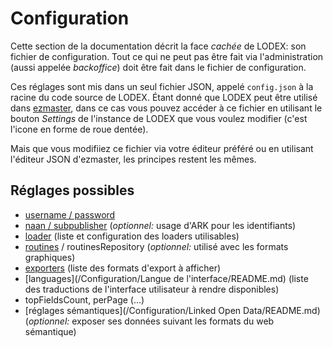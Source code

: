 # Configuration

Cette section de la documentation décrit la face _cachée_ de LODEX: son fichier de configuration. Tout ce qui ne peut pas être fait via l'administration \(aussi appelée _backoffice_\) doit être fait dans le fichier de configuration.

Ces réglages sont mis dans un seul fichier JSON, appelé `config.json`  à la racine du code source de LODEX. Étant donné que LODEX peut être utilisé dans [ezmaster](https://github.com/Inist-CNRS/ezmaster), dans ce cas vous pouvez accéder à ce fichier en utilisant le bouton _Settings_ de l'instance de LODEX que vous voulez modifier \(c'est l'icone en forme de roue dentée\).

Mais que vous modifiiez ce fichier via votre éditeur préféré ou en utilisant l'éditeur JSON d'ezmaster, les principes restent les mêmes.

## Réglages possibles

* [username / password](/Configuration/Authentification/README.md)
* [naan / subpublisher](/Configuration/ARK/README.md) \(_optionnel:_ usage d'ARK pour les identifiants\)
* [loader](/Configuration/loaders/README.md) \(liste et configuration des loaders utilisables\)
* [routines](/Configuration/routines/README.md) / routinesRepository \(_optionnel:_ utilisé avec les formats graphiques\)
* [exporters](/Configuration/exporters/README.md) \(liste des formats d'export à afficher\)
* \[languages\]\(/Configuration/Langue de l'interface/README.md\) \(liste des traductions de l'interface utilisateur à rendre disponibles\)
* topFieldsCount, perPage \(...\)
* [réglages sémantiques](/Configuration/Linked Open Data/README.md) \(_optionnel:_ exposer ses données suivant les formats du web sémantique\)



